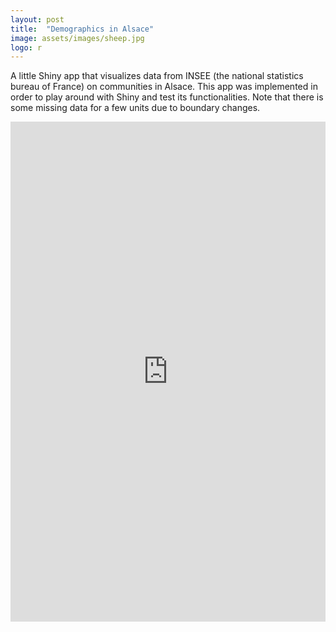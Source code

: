 ```yaml
---
layout: post
title:  "Demographics in Alsace"
image: assets/images/sheep.jpg
logo: r
---
```


A little Shiny app that visualizes data from INSEE (the national statistics bureau of France) on communities in Alsace. This app was implemented in order to play around with Shiny and test its functionalities. Note that there is some missing data for a few units due to boundary changes.

<p><iframe style="width:100%;" height="800" src="https://chodera.shinyapps.io/alsace-app/" frameborder="0" allowfullscreen></iframe></p>
